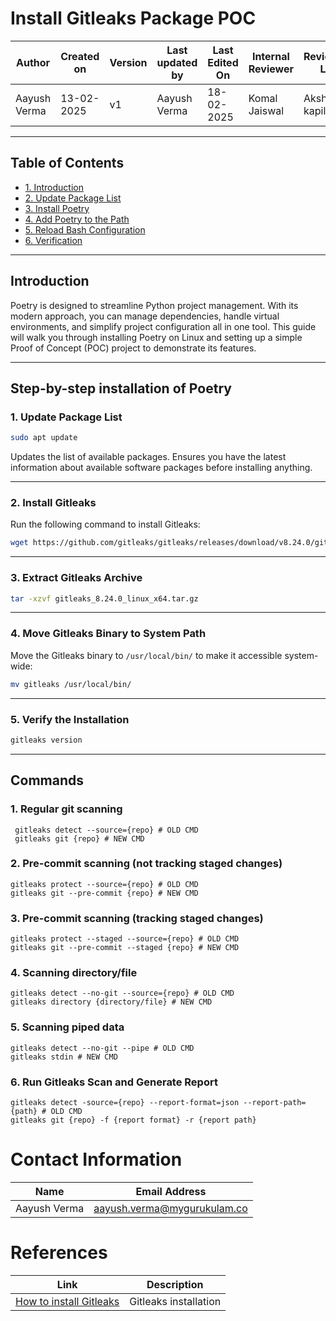 # Install Gitleaks Package POC

| **Author** | **Created on** | **Version** | **Last updated by**|**Last Edited On**|**Internal Reviewer** |**Reviewer L0** |**Reviewer L1** |**Reviewer L2** |
|------------|---------------------------|-------------|----------------|-----|-------------|-------------|-------------|-------------|
| Aayush Verma|   13-02-2025             | v1          | Aayush Verma   | 18-02-2025   |  Komal Jaiswal | Akshit kapil | Taranddeep | Abhishek  Dubey|


---

## **Table of Contents**

  - [1. Introduction](#introduction)
  - [2. Update Package List](#1-update-package-list)
  - [3. Install Poetry](#2-install-poetry)
  - [4. Add Poetry to the Path](#3-add-poetry-to-the-path)
  - [5. Reload Bash Configuration](#4-reload-bash-configuration)
  - [6. Verification](#5-verify-the-installation)
 
 ---

## **Introduction**
Poetry is designed to streamline Python project management. With its modern approach, you can manage dependencies, handle virtual environments, and simplify project configuration all in one tool. This guide will walk you through installing Poetry on Linux and setting up a simple Proof of Concept (POC) project to demonstrate its features.

---

## Step-by-step installation of Poetry


### **1. Update Package List**

```bash
sudo apt update
```
Updates the list of available packages. Ensures you have the latest information about available software packages before installing anything.

---

### **2. Install Gitleaks**
Run the following command to install Gitleaks:

```bash
wget https://github.com/gitleaks/gitleaks/releases/download/v8.24.0/gitleaks_8.24.0_linux_x64.tar.gz
```

---

### **3. Extract Gitleaks Archive**

```bash
tar -xzvf gitleaks_8.24.0_linux_x64.tar.gz 
```

---

### **4.  Move Gitleaks Binary to System Path**

Move the Gitleaks binary to `/usr/local/bin/` to make it accessible system-wide:

```bash
mv gitleaks /usr/local/bin/
```

---

### **5. Verify the Installation**

```bash
gitleaks version
```

---

## Commands

### **1. Regular git scanning**
```
 gitleaks detect --source={repo} # OLD CMD
 gitleaks git {repo} # NEW CMD
```
### **2. Pre-commit scanning (not tracking staged changes)**
```
gitleaks protect --source={repo} # OLD CMD
gitleaks git --pre-commit {repo} # NEW CMD
```
### **3. Pre-commit scanning (tracking staged changes)**
```
gitleaks protect --staged --source={repo} # OLD CMD
gitleaks git --pre-commit --staged {repo} # NEW CMD
```
### **4. Scanning directory/file**
```
gitleaks detect --no-git --source={repo} # OLD CMD
gitleaks directory {directory/file} # NEW CMD
```
### **5. Scanning piped data**
```
gitleaks detect --no-git --pipe # OLD CMD
gitleaks stdin # NEW CMD
```

### **6. Run Gitleaks Scan and Generate Report**
```
gitleaks detect -source={repo} --report-format=json --report-path={path} # OLD CMD
gitleaks git {repo} -f {report format} -r {report path}
```


# Contact Information

| **Name**       | **Email Address**            |
|-----------------|------------------------------|
| Aayush Verma    | <aayush.verma@mygurukulam.co>     |

# References

| **Link**                                                                                                                     | **Description**                   |
|---------------------------------------------------------------------------------------------------------------|--------------------------------------------------|
| [How to install Gitleaks]() | Gitleaks installation  |
